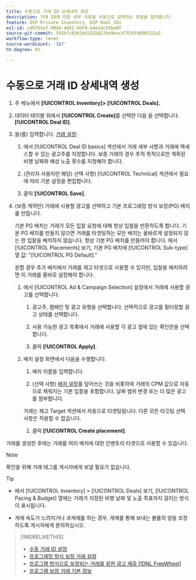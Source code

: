 ```yaml
---
title: 수동으로 거래 ID 상세내역 생성
description: 거래 ID에 대한 세부 사항을 수동으로 입력하는 방법을 알아봅니다.
feature: DSP Private Inventory, DSP Deal IDs
exl-id: cd9763a7-99d4-4881-9df9-b4e24c55be0f
source-git-commit: 593bfc03d2dd182b817be9eac4792dfd690132a2
workflow-type: tm+mt
source-wordcount: '387'
ht-degree: 0%

---
```


# 수동으로 거래 ID 상세내역 생성

1. 주 메뉴에서 **[!UICONTROL Inventory]> [!UICONTROL Deals].**

1. 데이터 테이블 위에서 **[!UICONTROL Create]**&#x200B;를 선택한 다음 을 선택합니다. **[!UICONTROL Deal ID]**.

1. 을(를) 입력합니다. [거래 설정](deal-id-settings.md):

   1. 에서 [!UICONTROL Deal ID basics] 섹션에서 거래 세부 사항과 거래에 액세스할 수 있는 광고주를 지정합니다. 보증 거래의 경우 추적 목적으로만 계획된 비행 날짜와 예상 노출 횟수를 지정해야 합니다.

   1. (관리자 사용자만 해당) 선택 사항) [!UICONTROL Technical] 섹션에서 필요에 따라 기본 설정을 편집합니다.

   1. 클릭 **[!UICONTROL Save]**.

1. (보증 계약만) 거래에 사용할 광고를 선택하고 기본 프로그래밍 방식 보장(PG) 배치를 만듭니다.

   기본 PG 배치는 거래가 모든 입찰 요청에 대해 항상 입찰을 반환하도록 합니다. 기본 PG 배치를 만들지 않으면 거래를 타겟팅하는 모든 배치는 올바르게 설정되지 않는 한 입찰을 배치하지 않습니다. 항상 기본 PG 배치를 만들어야 합니다. 에서 [!UICONTROL Placements] 보기, 기본 PG 배치에 [!UICONTROL Sub-type] 열 값: &quot;[!UICONTROL PG Default].&quot;

   원할 경우 추가 배치에서 거래를 재고 타겟으로 사용할 수 있지만, 입찰을 배치하려면 이 거래를 올바로 설정해야 합니다.

   1. 에서 [!UICONTROL Ad & Campaign Selection] 설정에서 거래에 사용할 광고를 선택합니다.

      1. 광고주, 캠페인 및 광고 유형을 선택합니다. 선택적으로 광고를 필터링할 광고 상태를 선택합니다.

      1. 사용 가능한 광고 목록에서 거래에 사용할 각 광고 옆에 있는 확인란을 선택합니다.

      1. 클릭 **[!UICONTROL Apply]**.
   1. 배치 설정 화면에서 다음을 수행합니다.

      1. 배치 이름을 입력합니다.

      1. (선택 사항) [배치 설정](/help/dsp/campaign-management/placements/placement-settings.md)를 덮어쓰는 것을 비롯하여 거래의 CPM 값으로 자동으로 채워지는 기본 입찰을 포함합니다. 날짜 범위 변경 또는 더 많은 광고를 첨부합니다.

      거래는 재고 Target 섹션에서 자동으로 타겟팅됩니다. 다른 모든 타깃팅 선택 사항은 적용할 수 없습니다.

      1. 클릭 **[!UICONTROL Create placement]**.



거래를 생성한 후에는 거래를 여러 배치에 대한 인벤토리 타겟으로 사용할 수 있습니다.

>[!NOTE]
>
> 확인을 위해 거래 태그를 게시자에게 보낼 필요가 없습니다.

>[!TIP]
>
>* 에서 [!UICONTROL Inventory] > [!UICONTROL Deals] 보기, [!UICONTROL Pacing & Budget] 열에는 거래가 지정된 비행 날짜 및 노출 목표까지 걸리는 방식이 표시됩니다.
>
>* 게재 속도가 느려지거나 과게재를 하는 경우, 게재를 통해 보내는 볼륨의 양을 조정하도록 게시자에게 문의하십시오.


>[!MORELIKETHIS]
>
>* [수동 거래 ID 설정](deal-id-settings.md)
>* [프로그래밍 방식 보장 거래 설정](programmatic-guaranteed-set-up.md)
>* [프로그램 방식으로 보장되는 거래를 위한 광고 제출 [!DNL FreeWheel]](freewheel-submit.md)
>* [프로그램 보장 거래 기본 정보](programmatic-guaranteed-about.md)

<!-- >* [Specify Placements and Ads for a Private Deal](deal-id-attach-placements.md)-->